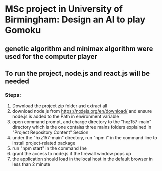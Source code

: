 # MSc project in University of Birmingham: Design an AI to play Gomoku

## genetic algorithm and minimax algorithm were used for the computer player

## To run the project, node.js and react.js will be needed

### Steps:
1. Download the project zip folder and extract all
2. download node.js from https://nodejs.org/en/download/ and ensure node.js is added
to the Path in environment variable
3. open command prompt, and change directory to the "hxz157-main" directory which is the one
contains three mains folders explained in "Project Repository Content" Section
4. under the "hxz157-main" directory, run "npm i" in the command line to install project-related
package
5. run "npm start" in the command line
6. grant the access to node.js if the firewall window pops up
7. the application should load in the local host in the default browser in less than 2 minute
